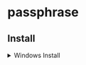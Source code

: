 # passphrase

## Install

<details><summary> Windows Install </summary>

```powershell
git clone git@github.com:acelaya77/passphrase.git "$env:USERPROFILE\Documents\WindowsPowershell\Modules\New-Passphrase"
```

</details>
